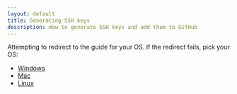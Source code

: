 ```yaml
---
layout: default
title: Generating SSH keys
description: How to generate SSH keys and add them to GitHub
---
```


Attempting to redirect to the guide for your OS.  If the redirect fails, pick your OS:

* [Windows](win-set-up-git)
* [Mac](mac-set-up-git)
* [Linux](linux-set-up-git)

<script type="text/javascript">
  if (navigator.appVersion.indexOf("Win") != -1) {window.location = '/win-set-up-git'}
  else if (navigator.appVersion.indexOf("Mac") != -1) {window.location = '/mac-set-up-git'}
  else if (navigator.appVersion.indexOf("X11") != -1 || navigator.appVersion.indexOf("Linux") != -1) {window.location = '/linux-set-up-git'}
</script>
>
